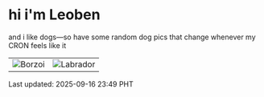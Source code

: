 # hi i'm Leoben

and i like dogs—so have some random dog pics that change whenever my CRON feels like it

|  |  |
|--------|----------|
| ![Borzoi](https://random-dog-vercel.vercel.app/api/random-borzoi?v=1758037770) | ![Labrador](https://random-dog-vercel.vercel.app/api/random-labrador?v=1758037770) |

Last updated: 2025-09-16 23:49 PHT
